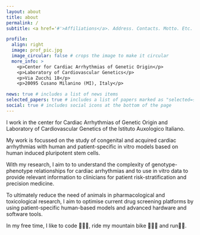 ```yaml
---
layout: about
title: about
permalink: /
subtitle: <a href='#'>Affiliations</a>. Address. Contacts. Motto. Etc.

profile:
  align: right
  image: prof_pic.jpg
  image_circular: false # crops the image to make it circular
  more_info: >
    <p>Center for Cardiac Arrhythmias of Genetic Origin</p>
    <p>Laboratory of Cardiovascular Genetics</p>
    <p>Via Zucchi 18</p>
    <p>20095 Cusano Milanino (MI), Italy</p>

news: true # includes a list of news items
selected_papers: true # includes a list of papers marked as "selected={true}"
social: true # includes social icons at the bottom of the page
---
```


I work in the center for Cardiac Arrhythmias of Genetic Origin and Laboratory of Cardiovascular Genetics of the Istituto Auxologico Italiano.

My work is focussed on the study of congenital and acquired cardiac arrhythmias with human and patient-specific in vitro models based on human induced pluripotent stem cells.

With my research, I aim to to understand the complexity of genotype-phenotype relationships for cardiac arrhythmias and to use in vitro data to provide relevant information to clinicians for patient risk-stratification and precision medicine.

To ultimately reduce the need of animals in pharmacological and toxicological research, I aim to optimise current drug screening platforms by using patient-specific human-based models and advanced hardware and software tools.

In my free time, I like to code 👨🏻‍💻, ride my mountain bike 🚵🏻‍♂️ and run🏃🏻.
